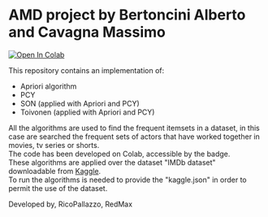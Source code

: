 # AMD project by Bertoncini Alberto and Cavagna Massimo
[![Open In Colab](https://colab.research.google.com/assets/colab-badge.svg)](https://colab.research.google.com/github/Bertonc98/ProgettoAMD/blob/main/)

This repository contains an implementation of:
* Apriori algorithm
* PCY 
* SON (applied with Apriori and PCY)
* Toivonen (applied with Apriori and PCY)

All the algorithms are used to find the frequent itemsets in a dataset, in this case are searched the frequent sets of actors that have worked together in movies, tv series or shorts. <br />
The code has been developed on Colab, accessible by the badge. <br />
These algorithms are applied over the dataset "IMDb dataset" downloadable from [Kaggle](https://www.kaggle.com/ashirwadsangwan/imdb-dataset). <br />
To run the algorithms is needed to provide the "kaggle.json" in order to permit the use of the dataset. <br />

Developed by,
RicoPallazzo, RedMax
